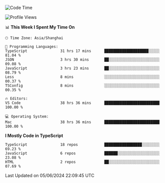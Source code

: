 <!--START_SECTION:waka-->
![Code Time](http://img.shields.io/badge/Code%20Time-6%2C163%20hrs%2022%20mins-blue)

![Profile Views](http://img.shields.io/badge/Profile%20Views-0-blue)

📊 **This Week I Spent My Time On** 

```text
🕑︎ Time Zone: Asia/Shanghai

💬 Programming Languages: 
TypeScript               31 hrs 17 mins      ████████████████████░░░░░   81.04 % 
JSON                     3 hrs 30 mins       ██░░░░░░░░░░░░░░░░░░░░░░░   09.08 % 
JavaScript               3 hrs 23 mins       ██░░░░░░░░░░░░░░░░░░░░░░░   08.79 % 
Less                     8 mins              ░░░░░░░░░░░░░░░░░░░░░░░░░   00.37 % 
TSConfig                 8 mins              ░░░░░░░░░░░░░░░░░░░░░░░░░   00.35 % 

🔥 Editors: 
VS Code                  38 hrs 36 mins      █████████████████████████   100.00 % 

💻 Operating System: 
Mac                      38 hrs 36 mins      █████████████████████████   100.00 % 
```

**I Mostly Code in TypeScript** 

```text
TypeScript               18 repos            █████████████████░░░░░░░░   69.23 % 
JavaScript               6 repos             ██████░░░░░░░░░░░░░░░░░░░   23.08 % 
HTML                     2 repos             ██░░░░░░░░░░░░░░░░░░░░░░░   07.69 % 
```




 Last Updated on 05/06/2024 22:09:45 UTC
<!--END_SECTION:waka-->
